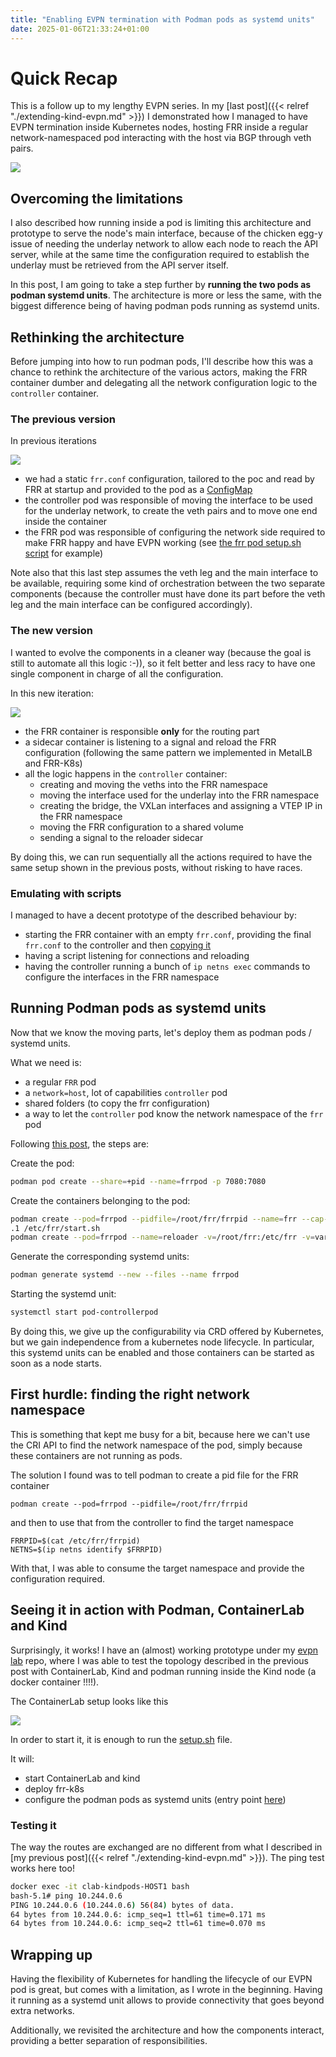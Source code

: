 ```yaml
---
title: "Enabling EVPN termination with Podman pods as systemd units"
date: 2025-01-06T21:33:24+01:00
---
```


# Quick Recap

This is a follow up to my lengthy EVPN series. In my [last post]({{< relref "./extending-kind-evpn.md" >}}) I demonstrated how I managed to have EVPN termination inside Kubernetes nodes,
hosting FRR inside a regular network-namespaced pod interacting with the host via BGP through veth pairs.

![](/images/evpnkindpods/packetpath-pods.png)

## Overcoming the limitations

I also described how running inside a pod is limiting this architecture and prototype to serve the node's main interface, because of the chicken egg-y issue of needing the underlay network to allow each node to reach the API server, while at the same time the configuration required to establish the underlay must be retrieved from the API server itself.

In this post, I am going to take a step further by **running the two pods as podman systemd units**. The architecture is more or less the same, with the biggest difference being of having podman pods running as systemd units.


## Rethinking the architecture

Before jumping into how to run podman pods, I'll describe how this was a chance to rethink the architecture of the various actors, making the FRR container dumber and delegating all the network configuration logic to the `controller`
container.

### The previous version

In previous iterations

![](/images/podman-systemd-unit/routerkind-podmanunits-interactions.png)

- we had a static `frr.conf` configuration, tailored to the poc and read by FRR at startup and provided to the pod as a [ConfigMap](https://github.com/fedepaol/evpnlab/blob/main/06_from_kind_with_pods/frrpods/frr/frrpod.yaml#L43)
- the controller pod was responsible of moving the interface to be used for the underlay network, to create the veth pairs and to move one end inside the container
- the FRR pod was responsible of configuring the network side required to make FRR happy and have EVPN working (see [the frr pod setup.sh script](https://github.com/fedepaol/evpnlab/blob/main/06_from_kind_with_pods/frrpods/frr/setup.sh) for example)

Note also that this last step assumes the veth leg and the main interface to be available, requiring some kind of orchestration between the two separate components (because the controller must have done its part before
the veth leg and the main interface can be configured accordingly).

### The new version

I wanted to evolve the components in a cleaner way (because the goal is still to automate all this logic :-)), so it felt better and less racy to have one single component in charge of all the configuration.

In this new iteration:

![](/images/podman-systemd-unit/routerkind-podmanunits-dumbfrr.png)

- the FRR container is responsible **only** for the routing part
- a sidecar container is listening to a signal and reload the FRR configuration (following the same pattern we implemented in MetalLB and FRR-K8s)
- all the logic happens in the `controller` container:
    - creating and moving the veths into the FRR namespace
    - moving the interface used for the underlay into the FRR namespace
    - creating the bridge, the VXLan interfaces and assigning a VTEP IP in the FRR namespace
    - moving the FRR configuration to a shared volume
    - sending a signal to the reloader sidecar

By doing this, we can run sequentially all the actions required to have the same setup shown in the previous posts, without risking to have races.


### Emulating with scripts

I managed to have a decent prototype of the described behaviour by:

- starting the FRR container with an empty `frr.conf`, providing the final `frr.conf` to the controller and then [copying it](https://github.com/fedepaol/evpnlab/blob/main/08_from_kind_with_systemdunits/podmanunit/controller/setup.sh#L8)
- having a script listening for connections and reloading
- having the controller running a bunch of `ip netns exec` commands to configure the interfaces in the FRR namespace

## Running Podman pods as systemd units

Now that we know the moving parts, let's deploy them as podman pods / systemd units.

What we need is:

- a regular `FRR` pod
- a `network=host`, lot of capabilities `controller` pod
- shared folders (to copy the frr configuration)
- a way to let the `controller` pod know the network namespace of the `frr` pod


Following [this post](https://www.redhat.com/en/blog/podman-run-pods-systemd-services), the steps are:

Create the pod:

```bash
podman pod create --share=+pid --name=frrpod -p 7080:7080
```

Create the containers belonging to the pod:

```bash
podman create --pod=frrpod --pidfile=/root/frr/frrpid --name=frr --cap-add=CAP_NET_BIND_SERVICE,CAP_NET_ADMIN,CAP_NET_RAW,CAP_SYS_ADMIN -v=/root/frr:/etc/frr -v=varfrr:/var/run/frr:Z -t quay.io/frrouting/frr:10.0
.1 /etc/frr/start.sh
podman create --pod=frrpod --name=reloader -v=/root/frr:/etc/frr -v=varfrr:/var/run/frr:Z --entrypoint=/etc/frr/reloader.sh -t quay.io/frrouting/frr:10.0.1
```

Generate the corresponding systemd units:

```bash
podman generate systemd --new --files --name frrpod
```

Starting the systemd unit:

```bash
systemctl start pod-controllerpod
```

By doing this, we give up the configurability via CRD offered by Kubernetes, but we gain independence from a kubernetes node lifecycle. In particular, this systemd units can be enabled and those containers can be started as soon as a node starts.

## First hurdle: finding the right network namespace

This is something that kept me busy for a bit, because here we can't use the CRI API to find the network namespace of the pod, simply because these containers are not running as pods.

The solution I found was to tell podman to create a pid file for the FRR container

```
podman create --pod=frrpod --pidfile=/root/frr/frrpid
```

and then to use that from the controller to find the target namespace

```
FRRPID=$(cat /etc/frr/frrpid)
NETNS=$(ip netns identify $FRRPID)
```

With that, I was able to consume the target namespace and provide the configuration required.

## Seeing it in action with Podman, ContainerLab and Kind

Surprisingly, it works! I have an (almost) working prototype under my [evpn lab](https://github.com/fedepaol/evpnlab/tree/main/08_from_kind_with_systemdunits) repo, where I was able to test the topology described in the previous post with
ContainerLab, Kind and podman running inside the Kind node (a docker container !!!!).

The ContainerLab setup looks like this

![](/images/podman-systemd-unit/clabsystemdpods.png)

In order to start it, it is enough to run the [setup.sh](https://github.com/fedepaol/evpnlab/blob/main/08_from_kind_with_systemdunits/setup.sh) file.

It will:

- start ContainerLab and kind
- deploy frr-k8s
- configure the podman pods as systemd units (entry point [here](https://github.com/fedepaol/evpnlab/blob/main/08_from_kind_with_systemdunits/podmanunit/start_podman.sh))

### Testing it

The way the routes are exchanged are no different from what I described in [my previous post]({{< relref "./extending-kind-evpn.md" >}}). The ping test works here too!

```bash
docker exec -it clab-kindpods-HOST1 bash
bash-5.1# ping 10.244.0.6
PING 10.244.0.6 (10.244.0.6) 56(84) bytes of data.
64 bytes from 10.244.0.6: icmp_seq=1 ttl=61 time=0.171 ms
64 bytes from 10.244.0.6: icmp_seq=2 ttl=61 time=0.070 ms
```

## Wrapping up

Having the flexibility of Kubernetes for handling the lifecycle of our EVPN pod is great, but comes with a limitation, as I wrote in the beginning. Having it running as a systemd unit allows to provide connectivity that goes beyond extra networks.

Additionally, we revisited the architecture and how the components interact, providing a better separation of responsibilities.
